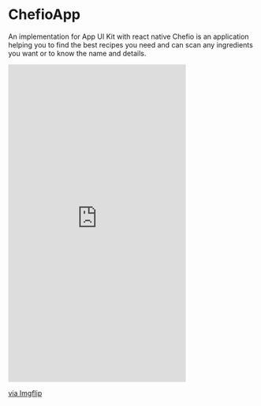 # ChefioApp
An implementation for App UI Kit with react native
Chefio is an application helping you to find the best recipes you need and can scan any ingredients you want or to
know the name and details.

<div style="width:360px;max-width:100%;">
  <div style="height:0;padding-bottom:178.33%;position:relative;"><iframe width="360" height="642" style="position:absolute;top:0;left:0;width:100%;height:100%;" frameBorder="0" src="https://imgflip.com/embed/54s1r6"></iframe></div><p><a href="https://imgflip.com/gif/54s1r6">via Imgflip</a></p></div>
